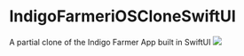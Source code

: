 # IndigoFarmeriOSCloneSwiftUI
A partial clone of the Indigo Farmer App built in SwiftUI
![](IndigoCloneGIF.gif)
